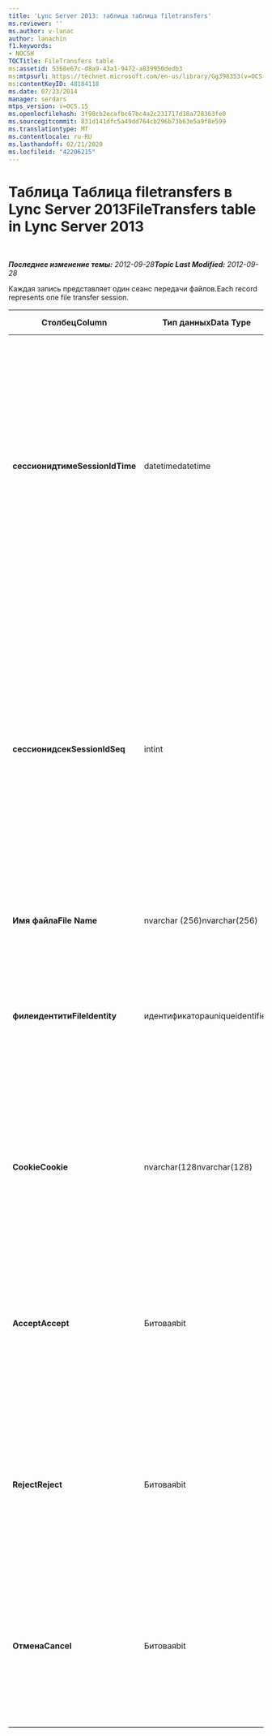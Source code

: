 ```yaml
---
title: 'Lync Server 2013: таблица таблица filetransfers'
ms.reviewer: ''
ms.author: v-lanac
author: lanachin
f1.keywords:
- NOCSH
TOCTitle: FileTransfers table
ms:assetid: 5368e67c-d8a9-43a1-9472-a839950dedb3
ms:mtpsurl: https://technet.microsoft.com/en-us/library/Gg398353(v=OCS.15)
ms:contentKeyID: 48184118
ms.date: 07/23/2014
manager: serdars
mtps_version: v=OCS.15
ms.openlocfilehash: 3f98cb2ecafbc67bc4a2c231717d18a728363fe0
ms.sourcegitcommit: 831d141dfc5a49dd764cb296b73b63e5a9f8e599
ms.translationtype: MT
ms.contentlocale: ru-RU
ms.lasthandoff: 02/21/2020
ms.locfileid: "42206215"
---
```

<div data-xmlns="http://www.w3.org/1999/xhtml">

<div class="topic" data-xmlns="http://www.w3.org/1999/xhtml" data-msxsl="urn:schemas-microsoft-com:xslt" data-cs="https://msdn.microsoft.com/">

<div data-asp="https://msdn2.microsoft.com/asp">

# <a name="filetransfers-table-in-lync-server-2013"></a><span data-ttu-id="77e61-102">Таблица Таблица filetransfers в Lync Server 2013</span><span class="sxs-lookup"><span data-stu-id="77e61-102">FileTransfers table in Lync Server 2013</span></span>

</div>

<div id="mainSection">

<div id="mainBody">

<span> </span>

<span data-ttu-id="77e61-103">_**Последнее изменение темы:** 2012-09-28_</span><span class="sxs-lookup"><span data-stu-id="77e61-103">_**Topic Last Modified:** 2012-09-28_</span></span>

<span data-ttu-id="77e61-104">Каждая запись представляет один сеанс передачи файлов.</span><span class="sxs-lookup"><span data-stu-id="77e61-104">Each record represents one file transfer session.</span></span>


<table>
<colgroup>
<col style="width: 25%" />
<col style="width: 25%" />
<col style="width: 25%" />
<col style="width: 25%" />
</colgroup>
<thead>
<tr class="header">
<th><span data-ttu-id="77e61-105">Столбец</span><span class="sxs-lookup"><span data-stu-id="77e61-105">Column</span></span></th>
<th><span data-ttu-id="77e61-106">Тип данных</span><span class="sxs-lookup"><span data-stu-id="77e61-106">Data Type</span></span></th>
<th><span data-ttu-id="77e61-107">Ключ или индекс</span><span class="sxs-lookup"><span data-stu-id="77e61-107">Key/Index</span></span></th>
<th><span data-ttu-id="77e61-108">Сведения</span><span class="sxs-lookup"><span data-stu-id="77e61-108">Details</span></span></th>
</tr>
</thead>
<tbody>
<tr class="odd">
<td><p><span data-ttu-id="77e61-109"><strong>сессионидтиме</strong></span><span class="sxs-lookup"><span data-stu-id="77e61-109"><strong>SessionIdTime</strong></span></span></p></td>
<td><p><span data-ttu-id="77e61-110">datetime</span><span class="sxs-lookup"><span data-stu-id="77e61-110">datetime</span></span></p></td>
<td><p><span data-ttu-id="77e61-111">Основной, внешний</span><span class="sxs-lookup"><span data-stu-id="77e61-111">Primary, Foreign</span></span></p></td>
<td><p><span data-ttu-id="77e61-112">Время запроса сеанса.</span><span class="sxs-lookup"><span data-stu-id="77e61-112">Time of session request.</span></span> <span data-ttu-id="77e61-113">В сочетании с параметром <strong>SessionIdSeq</strong> определяет сеанс уникальным образом.</span><span class="sxs-lookup"><span data-stu-id="77e61-113">Used in conjunction with <strong>SessionIdSeq</strong> to uniquely identify a session.</span></span> <span data-ttu-id="77e61-114">Дополнительные сведения см. <a href="lync-server-2013-dialogs-table.md">в таблице диалоговых окон в Lync Server 2013</a> .</span><span class="sxs-lookup"><span data-stu-id="77e61-114">See the <a href="lync-server-2013-dialogs-table.md">Dialogs table in Lync Server 2013</a> for more information.</span></span></p></td>
</tr>
<tr class="even">
<td><p><span data-ttu-id="77e61-115"><strong>сессионидсек</strong></span><span class="sxs-lookup"><span data-stu-id="77e61-115"><strong>SessionIdSeq</strong></span></span></p></td>
<td><p><span data-ttu-id="77e61-116">int</span><span class="sxs-lookup"><span data-stu-id="77e61-116">int</span></span></p></td>
<td><p><span data-ttu-id="77e61-117">Первичный, внешний</span><span class="sxs-lookup"><span data-stu-id="77e61-117">Primary, Foreign</span></span></p></td>
<td><p><span data-ttu-id="77e61-118">Идентификатор для идентификации сеанса.</span><span class="sxs-lookup"><span data-stu-id="77e61-118">ID number to identify the session.</span></span> <span data-ttu-id="77e61-119">В сочетании с параметром <strong>SessionIdTime</strong> определяет сеанс уникальным образом.</span><span class="sxs-lookup"><span data-stu-id="77e61-119">Used in conjunction with <strong>SessionIdTime</strong> to uniquely identify a session.</span></span> <span data-ttu-id="77e61-120">Дополнительные сведения см. <a href="lync-server-2013-dialogs-table.md">в таблице диалоговых окон в Lync Server 2013</a> .</span><span class="sxs-lookup"><span data-stu-id="77e61-120">See the <a href="lync-server-2013-dialogs-table.md">Dialogs table in Lync Server 2013</a> for more information.</span></span></p></td>
</tr>
<tr class="odd">
<td><p><span data-ttu-id="77e61-121"><strong>Имя файла</strong></span><span class="sxs-lookup"><span data-stu-id="77e61-121"><strong>File Name</strong></span></span></p></td>
<td><p><span data-ttu-id="77e61-122">nvarchar (256)</span><span class="sxs-lookup"><span data-stu-id="77e61-122">nvarchar(256)</span></span></p></td>
<td></td>
<td><p><span data-ttu-id="77e61-123">Имя файла.</span><span class="sxs-lookup"><span data-stu-id="77e61-123">Name of the file.</span></span></p></td>
</tr>
<tr class="even">
<td><p><span data-ttu-id="77e61-124"><strong>филеидентити</strong></span><span class="sxs-lookup"><span data-stu-id="77e61-124"><strong>FileIdentity</strong></span></span></p></td>
<td><p><span data-ttu-id="77e61-125">идентификатора</span><span class="sxs-lookup"><span data-stu-id="77e61-125">uniqueidentifier</span></span></p></td>
<td></td>
<td><p><span data-ttu-id="77e61-126">Уникальный идентификатор, позволяющий разделять передачи файлов с одним именем.</span><span class="sxs-lookup"><span data-stu-id="77e61-126">Unique identifier to distinguish between file transfers involving the same file name.</span></span></p></td>
</tr>
<tr class="odd">
<td><p><span data-ttu-id="77e61-127"><strong>Cookie</strong></span><span class="sxs-lookup"><span data-stu-id="77e61-127"><strong>Cookie</strong></span></span></p></td>
<td><p><span data-ttu-id="77e61-128">nvarchar(128</span><span class="sxs-lookup"><span data-stu-id="77e61-128">nvarchar(128)</span></span></p></td>
<td><p><span data-ttu-id="77e61-129">Primary</span><span class="sxs-lookup"><span data-stu-id="77e61-129">Primary</span></span></p></td>
<td><p><span data-ttu-id="77e61-130">Используется для идентификации каждого последующего сообщения, как связанного с текущим.</span><span class="sxs-lookup"><span data-stu-id="77e61-130">Used to identify every follow-up message as being associated with this one.</span></span></p></td>
</tr>
<tr class="even">
<td><p><span data-ttu-id="77e61-131"><strong>Accept</strong></span><span class="sxs-lookup"><span data-stu-id="77e61-131"><strong>Accept</strong></span></span></p></td>
<td><p><span data-ttu-id="77e61-132">Битовая</span><span class="sxs-lookup"><span data-stu-id="77e61-132">bit</span></span></p></td>
<td></td>
<td><p><span data-ttu-id="77e61-p103">Может иметь значение TRUE или NULL. Если значение равно TRUE, то значением параметров Reject и Cancel будет NULL.</span><span class="sxs-lookup"><span data-stu-id="77e61-p103">Can be TRUE or NULL. If TRUE, then Reject and Cancel will be NULL.</span></span></p></td>
</tr>
<tr class="odd">
<td><p><span data-ttu-id="77e61-135"><strong>Reject</strong></span><span class="sxs-lookup"><span data-stu-id="77e61-135"><strong>Reject</strong></span></span></p></td>
<td><p><span data-ttu-id="77e61-136">Битовая</span><span class="sxs-lookup"><span data-stu-id="77e61-136">bit</span></span></p></td>
<td></td>
<td><p><span data-ttu-id="77e61-p104">Может иметь значение TRUE или NULL. Если значение равно TRUE, то значением параметров Accept и Cancel будет NULL.</span><span class="sxs-lookup"><span data-stu-id="77e61-p104">Can be TRUE or NULL. If TRUE, then Accept and Cancel will be NULL.</span></span></p></td>
</tr>
<tr class="even">
<td><p><span data-ttu-id="77e61-139"><strong>Отмена</strong></span><span class="sxs-lookup"><span data-stu-id="77e61-139"><strong>Cancel</strong></span></span></p></td>
<td><p><span data-ttu-id="77e61-140">Битовая</span><span class="sxs-lookup"><span data-stu-id="77e61-140">bit</span></span></p></td>
<td></td>
<td><p><span data-ttu-id="77e61-p105">Может иметь значение TRUE или NULL. Если значение равно TRUE, то значением параметров Accept и Reject будет NULL.</span><span class="sxs-lookup"><span data-stu-id="77e61-p105">Can be TRUE or NULL. If TRUE, then Accept and Reject will be NULL.</span></span></p></td>
</tr>
</tbody>
</table>


</div>

<span> </span>

</div>

</div>

</div>

